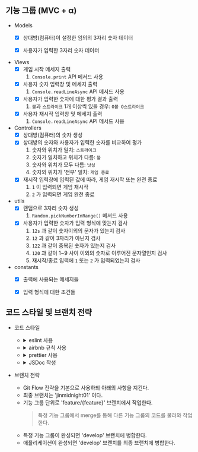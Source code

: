 ## 기능 그룹 (MVC + α)

* Models
    - [x] 상대방(컴퓨터)이 설정한 임의의 3자리 숫자 데이터
    - [x] 사용자가 입력한 3자리 숫자 데이터


* Views
    - [x] 게임 시작 메세지 출력
      1. `Console.print` API 메서드 사용
    - [x] 사용자 숫자 입력창 및 메세지 출력
      1. `Console.readLineAsync` API 메서드 사용
    - [x] 사용자가 입력한 숫자에 대한 평가 결과 출력
      1. `볼`과 `스트라이크` 1개 이상씩 있을 경우: `O볼 O스트라이크`
    - [x] 사용자 재시작 입력창 및 메세지 출력
      1. `Console.readLineAsync` API 메서드 사용


* Controllers
    - [x] 상대방(컴퓨터)의 숫자 생성
    - [x] 상대방의 숫자와 사용자가 입력한 숫자를 비교하여 평가
      1. 숫자와 위치가 일치: `스트라이크`
      2. 숫자가 일치하고 위치가 다름: `볼`
      3. 숫자와 위치가 모두 다름: `낫싱`
      4. 숫자와 위치가 '전부' 일치: `게임 종료`
    - [x] 재시작 입력창에 입력된 값에 따라, 게임 재시작 또는 완전 종료
      1. `1` 이 입력되면 게임 재시작
      2. `2` 가 입력되면 게임 완전 종료


* utils
    - [x] 랜덤으로 3자리 숫자 생성
      1. `Random.pickNumberInRange()` 메서드 사용
    - [x] 사용자가 입력한 숫자가 입력 형식에 맞는지 검사
      1. `12s` 과 같이 숫자이외의 문자가 있는지 검사
      2. `12` 과 같이 3자리가 아닌지 검사
      3. `122` 과 같이 중복된 숫자가 있는지 검사
      4. `120` 과 같이 1~9 사이 이외의 숫자로 이루어진 문자열인지 검사
      5. 재시작/종료 입력에 `1` 또는 `2` 가 입력되었는지 검사


* constants
    - [x] 출력에 사용되는 메세지들
    - [x] 입력 형식에 대한 조건들


## 코드 스타일 및 브랜치 전략
* 코드 스타일
    - <details>
      <summary>eslint 사용</summary>

      `npm install eslint --save-dev` 로 eslint를 설치한다.

      .eslintrc.json 파일을 생성하여 코드 스타일을 정의한다.
  </details>

    - <details>
      <summary>airbnb 규칙 사용</summary>

      `npx install-peerdeps --dev eslint-config-airbnb` 명령으로 설치한다.

      .eslintrc.json의 `"extends" : [...]` 에 `"airbnb"` 를 추가한다.
  </details>

    - <details>
      <summary>prettier 사용</summary>

      `npm install prettier --save-dev` 로 prettier를 설치한다.

      `npm install eslint-config-prettier eslint-plugin-prettier` 로 충돌을 방지한다.

      > `eslint-config-prettier`: prettier와 겹치는 eslint 룰을 비활성화한다.
      >
      > `eslint-plugin-prettier`: prettier에서 발생한 오류를 eslint 오류로 표시해준다.

      .eslintrc.json의 `"extends" : [...]` 에 `"plugin:prettier/recommended"` 를 추가한다.

      .prettierrc.json 파일을 생성한 후 prettier 규칙을 추가한다.
  </details>

    - <details>
      <summary>JSDoc 작성</summary>

      클래스, 함수, 변수의 문서화 및 타입을 명확히 하기 위해 JSDoc을 작성한다.

      ```js
      /**
       * 두 숫자의 합을 연산하는 함수
       * @param {number} a
       * @param {number} b
       * @returns {number}
       */
      function sum(a, b) {
        return a + b;
      }
      ```
  </details>


* 브랜치 전략
    - Git Flow 전략을 기본으로 사용하되 아래의 사항을 지킨다.
    - 최종 브랜치는 'jinmidnight01' 이다.
    - 기능 그룹 단위로 'feature/{feature}' 브랜치에서 작업한다. 
        > 특정 기능 그룹에서 merge를 통해 다른 기능 그룹의 코드를 불러와 작업한다.
    - 특정 기능 그룹이 완성되면 'develop' 브랜치에 병합한다.
    - 애플리케이션이 완성되면 'develop' 브랜치를 최종 브랜치에 병합한다.
